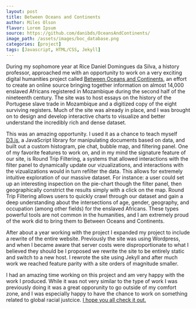 ```yaml
---
layout: post
title: Between Oceans and Continents
author: Miles Olson
flavor: Lorem Ipsum
source: https://github.com/danibds/OceansAndContinents/
image_path: /assets/images/boc_database.png
categories: [project]
tags: [Javascript, HTML/CSS, Jekyll]
---
```


During my sophomore year at Rice Daniel Domingues da Silva, a history professor, approached me with an opportunity to work on a very exciting digital humanities project called [Between Oceans and Continents](https://www.africanregisters.org/), an effort to create an online source bringing together information on almost 14,000 enslaved Africans registered in Mozambique during the second half of the nineteenth century.
The site was to host essays on the history of the Portugese slave trade in Mozambique and a digitized copy of the eight surviving registers.
Much of the site was already in place, and I was brought on to design and develop interactive charts to visualize and better understand the incredibly rich and dense dataset.

This was an amazing opportunity. I used it as a chance to teach myself [D3.js](https://d3js.org/), a JavaScript library for manipulating documents based on data, and built out a custom histogram, pie chat, bubble map, and filtering panel.
One of my favorite features to work on, and in my mind the signature feature of our site, is Round Trip Filtering, a systems that allowed interactions with the filter panel to dynamically update our vizualizations, and interactions with the vizualizations would in turn refilter the data.
This allows for extremely intuitive exploration of our massive dataset.
For instance: a user could set up an interesting inspection on the pie-chart though the filter panel, then geographically constrict the results simply with a click on the map.
Round Trip Filtering allows users to quickly crawl through our dataset and gain a deep understanding about the intersections of age, gender, geography, and occupation (among other fields) for the enslaved Africans.
These types powerful tools are not common in the humanities, and I am extremely proud of the work did to bring them to Between Oceans and Continents.

After about a year working with the project I expanded my project to include a rewrite of the entire website.
Previously the site was using Wordpress, and when I became aware that server costs were disproportionate to what I believed they should be I proposed we rewrite the site to be entirely static and switch to a new host.
I rewrote the site using Jekyll and after much work we reached feature parity with a site orders of magnitude smaller.

I had an amazing time working on this project and am very happy with the work I produced.
While it was not very similar to the type of work I was previously doing it was a great opporunity to go outside of my comfort zone, and I was especially happy to have the chance to work on something related to global racial justcice.
[I hope you all check it out.](https://www.africanregisters.org/)